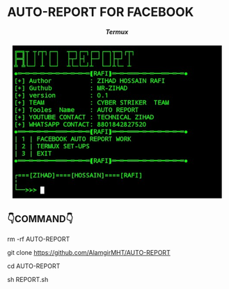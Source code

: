 # AUTO-REPORT FOR FACEBOOK

<h5 align="center">Termux</h5>

<p align="center">
  <img src="https://github.com/MR-ZIHAD/AUTO-REPORT/blob/main/Screenshot_2022_1127_005313.jpg">
</p>

## 👇COMMAND👇

rm -rf AUTO-REPORT

git clone https://github.com/AlamgirMHT/AUTO-REPORT

cd AUTO-REPORT

sh REPORT.sh
